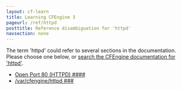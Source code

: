 ```yaml
---
layout: cf-learn
title: Learning CFEngine 3
pageurl: /ref/httpd
posttitle: Reference disambiguation for 'httpd'
navsection: none
---
```


The term 'httpd' could refer to several sections in the documentation. Please choose one below, or
[search the CFEngine documentation for 'httpd'](http://cfengine.com/docs/latest/search.html?q=httpd).

- [Open Port 80 (HTTPD) \#\#\#\#](http://cfengine.com/docs/latest/guide-installation-and-configuration-general-installation-installation-enterprise-free-aws-rhel.html#open-port-80-httpd-####)
- [/var/cfengine/httpd \#\#\#](http://cfengine.com/docs/latest/guide-introduction-directory-structure.html#var-cfengine-httpd-###)
